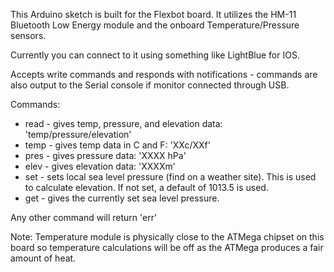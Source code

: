 This Arduino sketch is built for the Flexbot board. It utilizes the HM-11 Bluetooth Low Energy module and the onboard Temperature/Pressure sensors.

Currently you can connect to it using something like LightBlue for IOS.

Accepts write commands and responds with notifications - commands are also output to the Serial console if monitor connected through USB.

Commands:
* read - gives temp, pressure, and elevation data: 'temp/pressure/elevation'
* temp - gives temp data in C and F: 'XXc/XXf'
* pres - gives pressure data: 'XXXX hPa'
* elev - gives elevation data: 'XXXXm'
* set - sets local sea level pressure (find on a weather site). This is used to calculate elevation. If not set, a default of 1013.5 is used.
* get - gives the currently set sea level pressure.

Any other command will return 'err'

Note: Temperature module is physically close to the ATMega chipset on this board so temperature calculations will be off as the ATMega produces a fair amount of heat.
